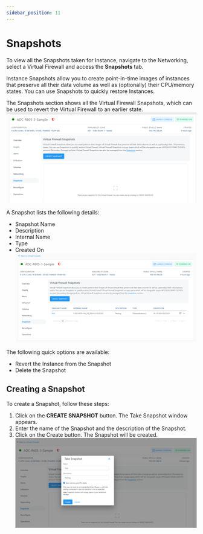```yaml
---
sidebar_position: 11
---
```

# Snapshots

To view all the Snapshots taken for Instance, navigate to the Networking, select a Virtual Firewall and access the **Snapshots** tab.

Instance Snapshots allow you to create point-in-time images of instances that preserve all their data volume as well as (optionally) their CPU/memory states. You can use Snapshots to quickly restore Instances.

The Snapshots section shows all the Virtual Firewall Snapshots, which can be used to revert the Virtual Firewall to an earlier state.
![Snapshots](img/Snapshot.png)

A Snapshot lists the following details:
- Snapshot Name
- Description
- Internal Name
- Type
- Created On
![Details of Snapshot](img/Snapshot2.png)

The following quick options are available:
- Revert the Instance from the Snapshot
- Delete the Snapshot
## Creating a Snapshot

To create a Snapshot, follow these steps:

1. Click on the **CREATE SNAPSHOT** button. The Take Snapshot window appears.
2. Enter the name of the Snapshot and the description of the Snapshot.
3. Click on the Create button. The Snapshot will be created.
   ![Creating Snapshot](img/Snapshot1.png)